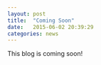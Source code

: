 ```yaml
---
layout: post
title:  "Coming Soon"
date:   2015-06-02 20:39:29
categories: news
---
```

This blog is coming soon!
